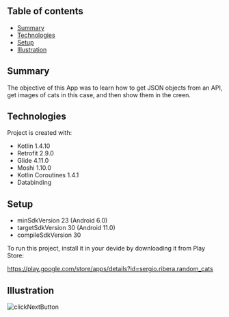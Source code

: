 ## Table of contents
* [Summary](#summary)
* [Technologies](#technologies)
* [Setup](#setup)
* [Illustration](#illustration)

## Summary
The objective of this App was to learn how to get JSON objects from an API, get images of cats in this case, and then show them in the creen. 
	
## Technologies

Project is created with:

* Kotlin 1.4.10
* Retrofit 2.9.0
* Glide 4.11.0
* Moshi 1.10.0
* Kotlin Coroutines 1.4.1
* Databinding
	
## Setup

* minSdkVersion 23 (Android 6.0)
* targetSdkVersion 30 (Android 11.0)
* compileSdkVersion 30

To run this project, install it in your devide by downloading it from Play Store:

https://play.google.com/store/apps/details?id=sergio.ribera.random_cats


## Illustration

![clickNextButton](https://user-images.githubusercontent.com/54866393/105999398-ec992400-60ad-11eb-9808-599300a8b590.gif)
